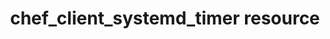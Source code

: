 ---
resource_reference: true
properties_shortcode: 
resources_common_guards: true
resources_common_notification: true
resources_common_properties: true
title: chef_client_systemd_timer resource
resource: chef_client_systemd_timer
aliases:
- "/resource_chef_client_systemd_timer.html"
menu:
  infra:
    title: chef_client_systemd_timer
    identifier: chef_infra/cookbook_reference/resources/chef_client_systemd_timer
      chef_client_systemd_timer
    parent: chef_infra/cookbook_reference/resources
resource_description_list:
- markdown: Use the **chef_client_systemd_timer** resource to setup the Chef Infra
    Client to run as a systemd timer.
resource_new_in: '16.0'
syntax_full_code_block: |-
  chef_client_systemd_timer 'name' do
    accept_chef_license      true, false # default value: false
    chef_binary_path         String # default value: "/opt/chef/bin/chef-client"
    config_directory         String # default value: "/etc/chef"
    daemon_options           Array
    delay_after_boot         String # default value: "1min"
    description              String # default value: "Chef Infra Client periodic execution"
    environment              Hash
    interval                 String # default value: "30min"
    job_name                 String # default value: "chef-client"
    run_on_battery           true, false # default value: true
    splay                    String # default value: "5min"
    user                     String # default value: "root"
    action                   Symbol # defaults to :add if not specified
  end
syntax_properties_list:
syntax_full_properties_list:
- "`chef_client_systemd_timer` is the resource."
- "`name` is the name given to the resource block."
- "`action` identifies which steps Chef Infra Client will take to bring the node into
  the desired state."
- "`accept_chef_license`, `chef_binary_path`, `config_directory`, `daemon_options`,
  `delay_after_boot`, `description`, `environment`, `interval`, `job_name`, `run_on_battery`,
  `splay`, and `user` are the properties available to this resource."
actions_list:
  :add:
    markdown: Add a systemd timer that runs Chef Infra Client.
  :nothing:
    shortcode: resources_common_actions_nothing.md
  :remove:
    markdown: Remove a systemd timer that runs Chef Infra Client.
properties_list:
- property: accept_chef_license
  ruby_type: true, false
  required: false
  default_value: 'false'
  description_list:
  - markdown: Accept the Chef Online Master License and Services Agreement. See <https://www.chef.io/online-master-agreement/>
- property: chef_binary_path
  ruby_type: String
  required: false
  default_value: "/opt/chef/bin/chef-client"
  description_list:
  - markdown: The path to the chef-client binary.
- property: config_directory
  ruby_type: String
  required: false
  default_value: "/etc/chef"
  description_list:
  - markdown: The path of the config directory.
- property: daemon_options
  ruby_type: Array
  required: false
  default_value: []
  description_list:
  - markdown: An array of options to pass to the chef-client command.
- property: delay_after_boot
  ruby_type: String
  required: false
  default_value: 1min
  description_list:
  - markdown: The time to wait after booting before the interval starts. This is expressed
      as a systemd time span such as `300seconds`, `1hr`, or `1m`. See <https://www.freedesktop.org/software/systemd/man/systemd.time.html>
      for a complete list of allowed time span values.
- property: description
  ruby_type: String
  required: false
  default_value: Chef Infra Client periodic execution
  description_list:
  - markdown: The description to add to the systemd timer. This will be displayed
      when running `systemctl status` for the timer.
- property: environment
  ruby_type: Hash
  required: false
  default_value: {}
  description_list:
  - markdown: A Hash containing additional arbitrary environment variables under which
      the systemd timer will be run in the form of `({'ENV_VARIABLE' => 'VALUE'})`.
- property: interval
  ruby_type: String
  required: false
  default_value: 30min
  description_list:
  - markdown: The interval to wait between executions. This is expressed as a systemd
      time span such as `300seconds`, `1hr`, or `1m`. See <https://www.freedesktop.org/software/systemd/man/systemd.time.html>
      for a complete list of allowed time span values.
- property: job_name
  ruby_type: String
  required: false
  default_value: chef-client
  description_list:
  - markdown: The name of the system timer to create.
- property: run_on_battery
  ruby_type: true, false
  required: false
  default_value: 'true'
  description_list:
  - markdown: Run the timer for Chef Infra Client if the system is on battery.
- property: splay
  ruby_type: String
  required: false
  default_value: 5min
  description_list:
  - markdown: A interval between 0 and X to add to the interval so that all chef-client
      commands don't execute at the same time. This is expressed as a systemd time
      span such as `300seconds`, `1hr`, or `1m`. See <https://www.freedesktop.org/software/systemd/man/systemd.time.html>
      for a complete list of allowed time span values.
- property: user
  ruby_type: String
  required: false
  default_value: root
  description_list:
  - markdown: The name of the user that Chef Infra Client runs as.
examples: |
  **Setup Chef Infra Client to run using the default 30 minute cadence**:

  ```ruby
  chef_client_systemd_timer "Run Chef Infra Client as a systemd timer"
  ```

  **Run Chef Infra Client every 1 hour**:

  ```ruby
  chef_client_systemd_timer "Run Chef Infra Client every 1 hour" do
    interval "1hr"
  end
  ```

  **Run Chef Infra Client with extra options passed to the client**:

  ```ruby
  chef_client_systemd_timer "Run an override recipe" do
    daemon_options ["--override-runlist mycorp_base::default"]
  end
  ```
---